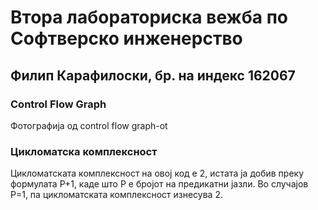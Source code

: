 # Втора лабораториска вежба по Софтверско инженерство

## Филип Карафилоски, бр. на индекс 162067


###  Control Flow Graph

Фотографија од control flow graph-ot 

### Цикломатска комплексност

Цикломатската комплексност на овој код е 2, истата ја добив преку формулата P+1, каде што P е бројот на предикатни јазли. Во случајoв P=1, па цикломатската комплексност изнесува 2.

